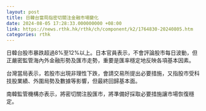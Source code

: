 ```yaml
---
layout: post
title: 日韓台當局指密切關注金融市場變化
date: 2024-08-05 17:28:33.000000000 +08:00
link: https://news.rthk.hk/rthk/ch/component/k2/1764830-20240805.htm
categories: rthk
---
```


日韓台股市暴跌超過8%至12%以上。日本官員表示，不會評論股市每日波動，但正嚴密監管海內外金融形勢及匯市走勢，重要是匯率穩定地反映各項基本因素。

台灣當局表示，若股市出現非理性下跌，會請交易所提出必要措施，又指股市受科技股業績、外圍局勢及數據等影響，但最終回歸基本面。

南韓監管機構亦表示，將密切關注股匯市，將準備好採取必要措施讓市場恢復穩定。

